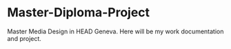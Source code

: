# Master-Diploma-Project
Master Media Design in HEAD Geneva. Here will be my work documentation and project.
